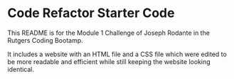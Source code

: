 # Code Refactor Starter Code

This README is for the Module 1 Challenge of Joseph Rodante in the Rutgers Coding Bootamp. 

It includes a website with an HTML file and a CSS file which were edited to be more readable and efficient while still keeping the website looking identical.